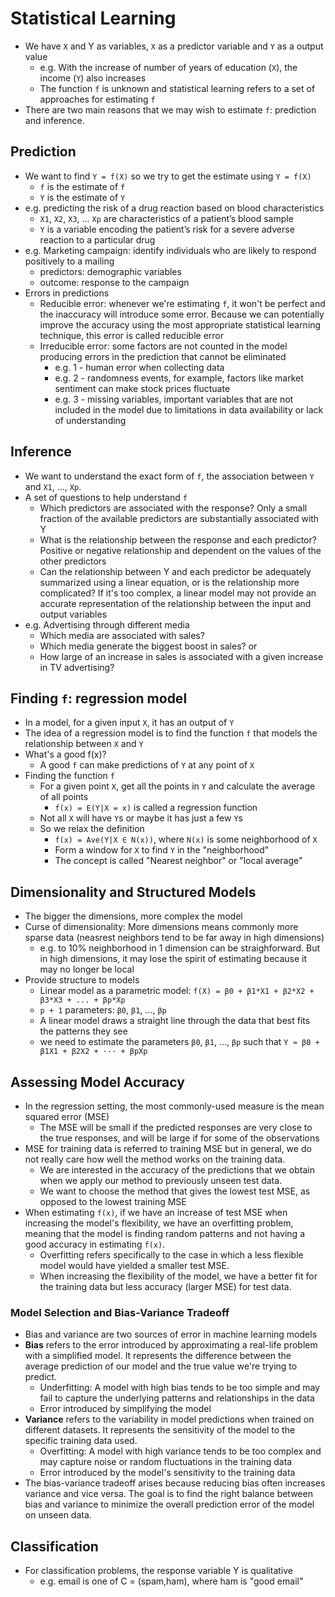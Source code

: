 # Statistical Learning

- We have `X` and Y as variables, `X` as a predictor variable and `Y` as a output value
  - e.g. With the increase of number of years of education (`X`), the income (`Y`) also increases
  - The function `f` is unknown and statistical learning refers to a set of approaches for estimating `f`
- There are two main reasons that we may wish to estimate `f`: prediction and inference.

## Prediction

- We want to find `Y = f(X)` so we try to get the estimate using `Y = f(X)`
  - `f` is the estimate of `f`
  - `Y` is the estimate of `Y`
- e.g. predicting the risk of a drug reaction based on blood characteristics
  - `X1`, `X2`, `X3`, ... `Xp` are characteristics of a patient’s blood sample
  - `Y` is a variable encoding the patient’s risk for a severe adverse reaction to a particular drug
- e.g. Marketing campaign: identify individuals who are likely to respond positively to a mailing
  - predictors: demographic variables
  - outcome: response to the campaign
- Errors in predictions
  - Reducible error: whenever we're estimating `f`, it won't be perfect and the inaccuracy will introduce some error. Because we can potentially improve the accuracy using the most appropriate statistical learning technique, this error is called reducible error
  - Irreducible error: some factors are not counted in the model producing errors in the prediction that cannot be eliminated
    - e.g. 1 - human error when collecting data
    - e.g. 2 - randomness events, for example, factors like market sentiment can make stock prices fluctuate
    - e.g. 3 - missing variables, important variables that are not included in the model due to limitations in data availability or lack of understanding

## Inference

- We want to understand the exact form of `f`, the association between `Y` and `X1`, ..., `Xp`.
- A set of questions to help understand `f`
  - Which predictors are associated with the response? Only a small fraction of the available predictors are substantially associated with Y
  - What is the relationship between the response and each predictor? Positive or negative relationship and dependent on the values of the other predictors
  - Can the relationship between Y and each predictor be adequately summarized using a linear equation, or is the relationship more complicated? If it's too complex, a linear model may not provide an accurate representation of the relationship between the input and output variables
- e.g. Advertising through different media
  - Which media are associated with sales?
  - Which media generate the biggest boost in sales? or
  - How large of an increase in sales is associated with a given increase in TV advertising?

## Finding `f`: regression model

- In a model, for a given input `X`, it has an output of `Y`
- The idea of a regression model is to find the function `f` that models the relationship between `X` and `Y`
- What's a good f(x)?
  - A good `f` can make predictions of `Y` at any point of `X`
- Finding the function `f`
  - For a given point `X`, get all the points in `Y` and calculate the average of all points
    - `f(x) = E(Y|X = x)` is called a regression function
  - Not all `X` will have `Y`s or maybe it has just a few `Y`s
  - So we relax the definition
    - `f(x) = Ave(Y|X ∈ N(x))`, where `N(x)` is some neighborhood of `X`
    - Form a window for `X` to find `Y` in the "neighborhood"
    - The concept is called "Nearest neighbor" or "local average"

## Dimensionality and Structured Models

- The bigger the dimensions, more complex the model
- Curse of dimensionality: More dimensions means commonly more sparse data (neasrest neighbors tend to be far away in high dimensions)
  - e.g. to 10% neighborhood in 1 dimension can be straighforward. But in high dimensions, it may lose the spirit of estimating because it may no longer be local
- Provide structure to models
  - Linear model as a parametric model: `f(X) = β0 + β1*X1 + β2*X2 + β3*X3 + ... + βp*Xp`
  - `p + 1` parameters: `β0`, `β1`, ..., `βp`
  - A linear model draws a straight line through the data that best fits the patterns they see
  - we need to estimate the parameters `β0`, `β1`, ..., `βp` such that `Y ≈ β0 + β1X1 + β2X2 + ··· + βpXp`

## Assessing Model Accuracy

- In the regression setting, the most commonly-used measure is the mean squared error (MSE)
  - The MSE will be small if the predicted responses are very close to the true responses, and will be large if for some of the observations
- MSE for training data is referred to training MSE but in general, we do not really care how well the method works on the training data.
  - We are interested in the accuracy of the predictions that we obtain when we apply our method to previously unseen test data.
  - We want to choose the method that gives the lowest test MSE, as opposed to the lowest training MSE
- When estimating `f(x)`, if we have an increase of test MSE when increasing the model's flexibility, we have an overfitting problem, meaning that the model is finding random patterns and not having a good accuracy in estimating `f(x)`.
  - Overfitting refers specifically to the case in which a less flexible model would have yielded a smaller test MSE.
  - When increasing the flexibility of the model, we have a better fit for the training data but less accuracy (larger MSE) for test data.

### Model Selection and Bias-Variance Tradeoff

- Bias and variance are two sources of error in machine learning models
- **Bias** refers to the error introduced by approximating a real-life problem with a simplified model. It represents the difference between the average prediction of our model and the true value we're trying to predict.
  - Underfitting: A model with high bias tends to be too simple and may fail to capture the underlying patterns and relationships in the data
  - Error introduced by simplifying the model
- **Variance** refers to the variability in model predictions when trained on different datasets. It represents the sensitivity of the model to the specific training data used.
  - Overfitting: A model with high variance tends to be too complex and may capture noise or random fluctuations in the training data
  - Error introduced by the model's sensitivity to the training data
- The bias-variance tradeoff arises because reducing bias often increases variance and vice versa. The goal is to find the right balance between bias and variance to minimize the overall prediction error of the model on unseen data.

## Classification

- For classification problems, the response variable Y is qualitative
  - e.g. email is one of C = (spam,ham), where ham is "good email"
